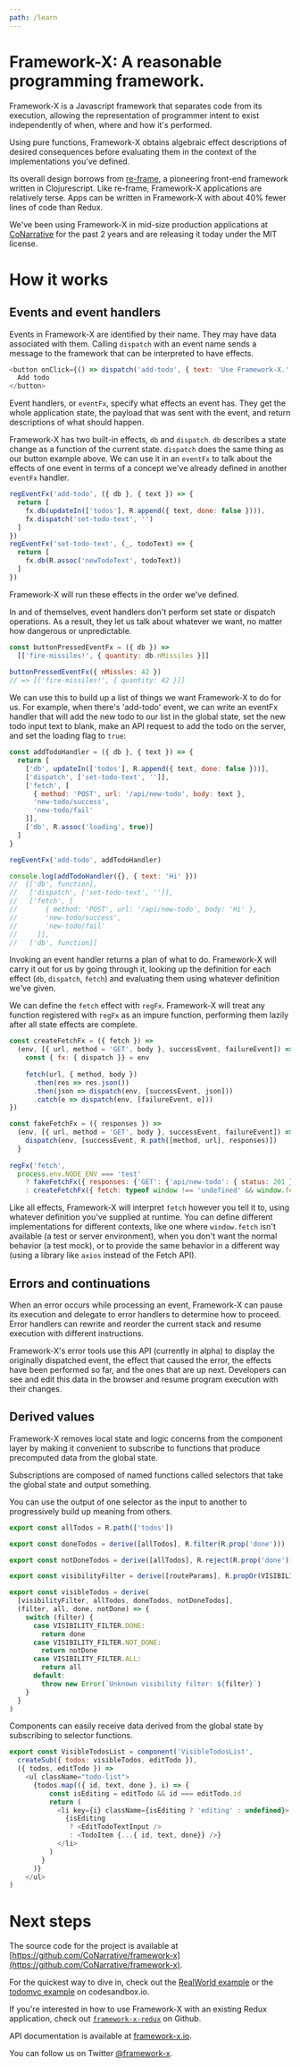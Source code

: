 ```yaml
---
path: /learn
---
```


# Framework-X: A reasonable programming framework.

Framework-X is a Javascript framework that separates code from its execution, allowing the representation of programmer intent to exist independently of when, where and how it's performed.

Using pure functions, Framework-X obtains algebraic effect descriptions of desired consequences before evaluating them in the context of the implementations you've defined. 


Its overall design borrows from [re-frame](https://github.com/day8/re-frame), a pioneering front-end framework written in Clojurescript. Like re-frame, Framework-X
applications are relatively terse. Apps can be written in Framework-X with about 40% fewer lines
of code than Redux.

We've been using Framework-X in mid-size production applications at [CoNarrative](https://conarrative.com) for the past 2 years and are releasing it today under the MIT license.


# How it works

## Events and event handlers

Events in Framework-X are identified by their name. They may have data associated with them. Calling `dispatch` with an event name sends a message to the framework that can be interpreted to have effects.

```js
<button onClick={() => dispatch('add-todo', { text: 'Use Framework-X.' })}>
  Add todo
</button>
```


Event handlers, or `eventFx`, specify what effects an event has. They get the whole application state, the payload that
was sent with the event, and return descriptions of what should happen.

Framework-X has two built-in effects, `db` and `dispatch`. `db` describes a state change as a function of the current
state. `dispatch` does the same thing as our button example above. We can use it in an `eventFx` to talk about the
effects of one event in terms of a concept we've already defined in another `eventFx` handler. 

```js
regEventFx('add-todo', ({ db }, { text }) => {
  return [
    fx.db(updateIn(['todos'], R.append({ text, done: false }))),
    fx.dispatch('set-todo-text', '')
  ]
})
regEventFx('set-todo-text', (_, todoText) => {
  return [
    fx.db(R.assoc('newTodoText', todoText))
  ]
})
```

Framework-X will run these effects in the order we've defined.

In and of themselves, event handlers don't perform set state or dispatch operations. As a result, they let us talk about
whatever we want, no matter how dangerous or unpredictable.

```js
const buttonPressedEventFx = ({ db }) => 
  [['fire-missiles!', { quantity: db.nMissiles }]]
    
buttonPressedEventFx({ nMissles: 42 })
// => [['fire-missiles!', { quantity: 42 }]]
```

We can use this to build up a list of things we want Framework-X to do for us. For example, when there's 'add-todo'
event, we can write an eventFx handler that will add the new todo to our list in the global state, set the new todo
input text to blank, make an API request to add the todo on the server, and set the loading flag to `true`:

```js
const addTodoHandler = ({ db }, { text }) => {
  return [
    ['db', updateIn(['todos'], R.append({ text, done: false }))],
    ['dispatch', ['set-todo-text', '']],
    ['fetch', [
      { method: 'POST', url: '/api/new-todo', body: text },
      'new-todo/success', 
      'new-todo/fail'
    ]],
    ['db', R.assoc('loading', true)]
  ]
}

regEventFx('add-todo', addTodoHandler)

console.log(addTodoHandler({}, { text: 'Hi' }))
//  [['db', function],
//   ['dispatch', ['set-todo-text', '']],
//   ['fetch', [
//       { method: 'POST', url: '/api/new-todo', body: 'Hi' },
//       'new-todo/success', 
//       'new-todo/fail'
//     ]],
//   ['db', function]]
```

Invoking an event handler returns a plan of what to do. Framework-X will carry it out for us by going through it,
looking up the definition for each effect (`db`, `dispatch`, `fetch`) and evaluating them using whatever definition
we've given.

We can define the `fetch` effect with `regFx`. Framework-X will treat any function registered with `regFx` as an impure
function, performing them lazily after all state effects are complete.

```js
const createFetchFx = ({ fetch }) => 
  (env, [{ url, method = 'GET', body }, successEvent, failureEvent]) => {
    const { fx: { dispatch }} = env
    
    fetch(url, { method, body })
      .then(res => res.json())
      .then(json => dispatch(env, [successEvent, json]))
      .catch(e => dispatch(env, [failureEvent, e]))
})

const fakeFetchFx = ({ responses }) =>
  (env, [{ url, method = 'GET', body }, successEvent, failureEvent]) => {
    dispatch(env, [successEvent, R.path([method, url], responses)])
  }
  
regFx('fetch', 
  process.env.NODE_ENV === 'test'
    ? fakeFetchFx({ responses: {'GET': {'api/new-todo': { status: 201 }}} }) 
    : createFetchFx({ fetch: typeof window !== 'undefined' && window.fetch }))
```

Like all effects, Framework-X will interpret `fetch` however you tell it to, using whatever definition you've supplied
at runtime. You can define different implementations for different contexts, like one where `window.fetch` isn't
available (a test or server environment), when you don't want the normal behavior (a test mock), or to provide the same
behavior in a different way (using a library like `axios` instead of the Fetch API).


## Errors and continuations

When an error occurs while processing an event, Framework-X can pause its execution and delegate to error handlers to determine how to proceed. Error handlers can rewrite and reorder the current stack and resume execution with different instructions. 

Framework-X's error tools use this API (currently in alpha) to display the originally dispatched
event, the effect that caused the error, the effects have been performed so far, and the ones that are up next. Developers can see and edit this data in the
browser and resume program execution with their changes.


## Derived values

Framework-X removes local state and logic concerns from the component layer by making it convenient to subscribe to
functions that produce precomputed data from the global state.
 
Subscriptions are composed of named functions called selectors that take the global state and output something.

You can use the output of one selector as the input to another to progressively build up meaning from others.

```js
export const allTodos = R.path(['todos'])

export const doneTodos = derive([allTodos], R.filter(R.prop('done')))

export const notDoneTodos = derive([allTodos], R.reject(R.prop('done')))

export const visibilityFilter = derive([routeParams], R.propOr(VISIBILITY_FILTER.ALL, 'filter'))

export const visibleTodos = derive(
  [visibilityFilter, allTodos, doneTodos, notDoneTodos],
  (filter, all, done, notDone) => {
    switch (filter) {
      case VISIBILITY_FILTER.DONE:
        return done
      case VISIBILITY_FILTER.NOT_DONE:
        return notDone
      case VISIBILITY_FILTER.ALL:
        return all
      default:
        throw new Error(`Unknown visibility filter: ${filter}`)
    }
  }
)
```
 
Components can easily receive data derived from the global state by subscribing to selector functions.

```js
export const VisibleTodosList = component('VisibleTodosList',
  createSub({ todos: visibleTodos, editTodo }),
  ({ todos, editTodo }) =>
    <ul className="todo-list">
      {todos.map(({ id, text, done }, i) => {
          const isEditing = editTodo && id === editTodo.id
          return (
            <li key={i} className={isEditing ? 'editing' : undefined}>
              {isEditing
               ? <EditTodoTextInput />
               : <TodoItem {...{ id, text, done}} />}
            </li>
          )
        }
      )}
    </ul>
)
```


# Next steps

The source code for the project is available at
[https://github.com/CoNarrative/framework-x](https://github.com/CoNarrative/framework-x).

For the quickest way to dive in, check out the
[RealWorld example]() or the
[todomvc example]() on codesandbox.io.

If you're interested in how to use Framework-X with an existing Redux application, check out
[`framework-x-redux`](https://github.com/CoNarrative/framework-x/tree/master/packages/frameework-x-redux) on Github.

API documentation is available at
[framework-x.io](https://framework-x.io/).

You can follow us on Twitter
[@framework-x](https://twitter.com/framework_x). 

